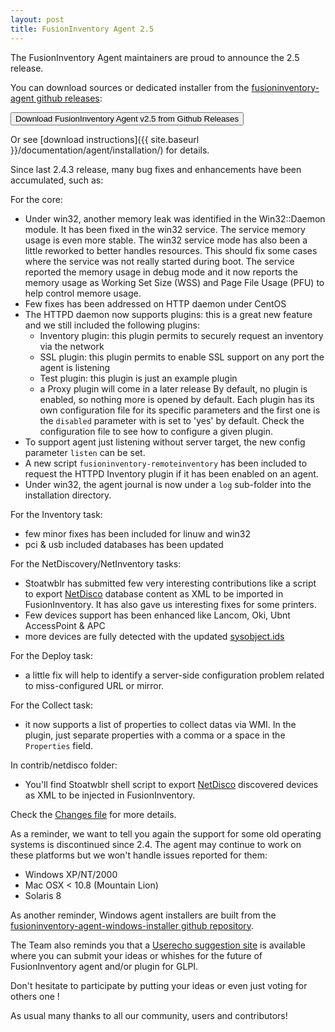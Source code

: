 ```yaml
---
layout: post
title: FusionInventory Agent 2.5
---
```


The FusionInventory Agent maintainers are proud to announce the 2.5 release.

You can download sources or dedicated installer from the [fusioninventory-agent github releases](https://github.com/fusioninventory/fusioninventory-agent/releases/tag/2.5):

<button class="button-save large" onclick="window.location.href='https://github.com/fusioninventory/fusioninventory-agent/releases/tag/2.5'">Download FusionInventory Agent v2.5 from Github Releases</button>

Or see [download instructions]({{ site.baseurl }}/documentation/agent/installation/) for details.

Since last 2.4.3 release, many bug fixes and enhancements have been accumulated, such as:

For the core:
- Under win32, another memory leak was identified in the Win32::Daemon module. It has
  been fixed in the win32 service. The service memory usage is even more stable.
  The win32 service mode has also been a little reworked to better handles resources.
  This should fix some cases where the service was not really started during boot.
  The service reported the memory usage in debug mode and it now reports the memory
  usage as Working Set Size (WSS) and Page File Usage (PFU) to help control memore usage.
- Few fixes has been addressed on HTTP daemon under CentOS
- The HTTPD daemon now supports plugins: this is a great new feature and we still
  included the following plugins:
  - Inventory plugin: this plugin permits to securely request an inventory via the network
  - SSL plugin: this plugin permits to enable SSL support on any port the agent is listening
  - Test plugin: this plugin is just an example plugin
  - a Proxy plugin will come in a later release
  By default, no plugin is enabled, so nothing more is opened by default.
  Each plugin has its own configuration file for its specific parameters and the first
  one is the `disabled` parameter with is set to 'yes' by default.
  Check the configuration file to see how to configure a given plugin.
- To support agent just listening without server target, the new config parameter `listen`
  can be set.
- A new script `fusioninventory-remoteinventory` has been included to request the HTTPD
  Inventory plugin if it has been enabled on an agent.
- Under win32, the agent journal is now under a `log` sub-folder into the installation
  directory.

For the Inventory task:
- few minor fixes has been included for linuw and win32
- pci & usb included databases has been updated

For the NetDiscovery/NetInventory tasks:
- Stoatwblr has submitted few very interesting contributions like a script to export
  [NetDisco](http://netdisco.org/) database content as XML to be imported in FusionInventory.
  It has also gave us interesting fixes for some printers.
- Few devices support has been enhanced like Lancom, Oki, Ubnt AccessPoint & APC
- more devices are fully detected with the updated [sysobject.ids](https://github.com/fusioninventory/sysobject.ids/tree/fia-2.5)

For the Deploy task:
- a little fix will help to identify a server-side configuration problem related to
  miss-configured URL or mirror.

For the Collect task:
- it now supports a list of properties to collect datas via WMI. In the plugin, just
  separate properties with a comma or a space in the `Properties` field.

In contrib/netdisco folder:
- You'll find Stoatwblr shell script to export [NetDisco](http://netdisco.org/) discovered
  devices as XML to be injected in FusionInventory.

Check the [Changes file](https://github.com/fusioninventory/fusioninventory-agent/blob/2.5/Changes) for more details.

As a reminder, we want to tell you again the support for some old operating systems is discontinued since 2.4. The agent may continue to work on these platforms but we won't handle issues reported for them:
- Windows XP/NT/2000
- Mac OSX < 10.8 (Mountain Lion)
- Solaris 8

As another reminder, Windows agent installers are built from the [fusioninventory-agent-windows-installer github repository](https://github.com/fusioninventory/fusioninventory-agent-windows-installer).

The Team also reminds you that a [Userecho suggestion site](http://fusioninventory.userecho.com/) is available where you can submit your ideas or whishes for the future of FusionInventory agent and/or plugin for GLPI.

Don't hesitate to participate by putting your ideas or even just voting for others one !

As usual many thanks to all our community, users and contributors!
